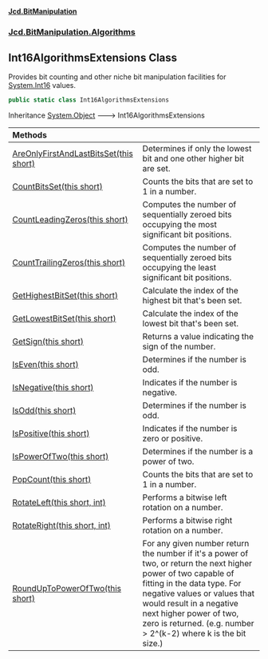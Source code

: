 #### [Jcd.BitManipulation](index 'index')

### [Jcd.BitManipulation.Algorithms](Jcd.BitManipulation.Algorithms 'Jcd.BitManipulation.Algorithms')

## Int16AlgorithmsExtensions Class

Provides bit counting and other niche bit manipulation facilities
for [System.Int16](https://docs.microsoft.com/en-us/dotnet/api/System.Int16 'System.Int16') values.

```csharp
public static class Int16AlgorithmsExtensions
```

Inheritance [System.Object](https://docs.microsoft.com/en-us/dotnet/api/System.Object 'System.Object') &#129106; Int16AlgorithmsExtensions

| Methods                                                                                                                                                                                                                                    |                                                                                                                                                                                                                                                                                                       |
|:-------------------------------------------------------------------------------------------------------------------------------------------------------------------------------------------------------------------------------------------|:------------------------------------------------------------------------------------------------------------------------------------------------------------------------------------------------------------------------------------------------------------------------------------------------------|
| [AreOnlyFirstAndLastBitsSet(this short)](Jcd.BitManipulation.Algorithms.Int16AlgorithmsExtensions.AreOnlyFirstAndLastBitsSet(thisshort) 'Jcd.BitManipulation.Algorithms.Int16AlgorithmsExtensions.AreOnlyFirstAndLastBitsSet(this short)') | Determines if only the lowest bit and one other higher bit are set.                                                                                                                                                                                                                                   |
| [CountBitsSet(this short)](Jcd.BitManipulation.Algorithms.Int16AlgorithmsExtensions.CountBitsSet(thisshort) 'Jcd.BitManipulation.Algorithms.Int16AlgorithmsExtensions.CountBitsSet(this short)')                                           | Counts the bits that are set to 1 in a number.                                                                                                                                                                                                                                                        |
| [CountLeadingZeros(this short)](Jcd.BitManipulation.Algorithms.Int16AlgorithmsExtensions.CountLeadingZeros(thisshort) 'Jcd.BitManipulation.Algorithms.Int16AlgorithmsExtensions.CountLeadingZeros(this short)')                            | Computes the number of sequentially zeroed bits occupying the most significant bit positions.                                                                                                                                                                                                         |
| [CountTrailingZeros(this short)](Jcd.BitManipulation.Algorithms.Int16AlgorithmsExtensions.CountTrailingZeros(thisshort) 'Jcd.BitManipulation.Algorithms.Int16AlgorithmsExtensions.CountTrailingZeros(this short)')                         | Computes the number of sequentially zeroed bits occupying the least significant bit positions.                                                                                                                                                                                                        |
| [GetHighestBitSet(this short)](Jcd.BitManipulation.Algorithms.Int16AlgorithmsExtensions.GetHighestBitSet(thisshort) 'Jcd.BitManipulation.Algorithms.Int16AlgorithmsExtensions.GetHighestBitSet(this short)')                               | Calculate the index of the highest bit that's been set.                                                                                                                                                                                                                                               |
| [GetLowestBitSet(this short)](Jcd.BitManipulation.Algorithms.Int16AlgorithmsExtensions.GetLowestBitSet(thisshort) 'Jcd.BitManipulation.Algorithms.Int16AlgorithmsExtensions.GetLowestBitSet(this short)')                                  | Calculate the index of the lowest bit that's been set.                                                                                                                                                                                                                                                |
| [GetSign(this short)](Jcd.BitManipulation.Algorithms.Int16AlgorithmsExtensions.GetSign(thisshort) 'Jcd.BitManipulation.Algorithms.Int16AlgorithmsExtensions.GetSign(this short)')                                                          | Returns a value indicating the sign of the number.                                                                                                                                                                                                                                                    |
| [IsEven(this short)](Jcd.BitManipulation.Algorithms.Int16AlgorithmsExtensions.IsEven(thisshort) 'Jcd.BitManipulation.Algorithms.Int16AlgorithmsExtensions.IsEven(this short)')                                                             | Determines if the number is odd.                                                                                                                                                                                                                                                                      |
| [IsNegative(this short)](Jcd.BitManipulation.Algorithms.Int16AlgorithmsExtensions.IsNegative(thisshort) 'Jcd.BitManipulation.Algorithms.Int16AlgorithmsExtensions.IsNegative(this short)')                                                 | Indicates if the number is negative.                                                                                                                                                                                                                                                                  |
| [IsOdd(this short)](Jcd.BitManipulation.Algorithms.Int16AlgorithmsExtensions.IsOdd(thisshort) 'Jcd.BitManipulation.Algorithms.Int16AlgorithmsExtensions.IsOdd(this short)')                                                                | Determines if the number is odd.                                                                                                                                                                                                                                                                      |
| [IsPositive(this short)](Jcd.BitManipulation.Algorithms.Int16AlgorithmsExtensions.IsPositive(thisshort) 'Jcd.BitManipulation.Algorithms.Int16AlgorithmsExtensions.IsPositive(this short)')                                                 | Indicates if the number is zero or positive.                                                                                                                                                                                                                                                          |
| [IsPowerOfTwo(this short)](Jcd.BitManipulation.Algorithms.Int16AlgorithmsExtensions.IsPowerOfTwo(thisshort) 'Jcd.BitManipulation.Algorithms.Int16AlgorithmsExtensions.IsPowerOfTwo(this short)')                                           | Determines if the number is a power of two.                                                                                                                                                                                                                                                           |
| [PopCount(this short)](Jcd.BitManipulation.Algorithms.Int16AlgorithmsExtensions.PopCount(thisshort) 'Jcd.BitManipulation.Algorithms.Int16AlgorithmsExtensions.PopCount(this short)')                                                       | Counts the bits that are set to 1 in a number.                                                                                                                                                                                                                                                        |
| [RotateLeft(this short, int)](Jcd.BitManipulation.Algorithms.Int16AlgorithmsExtensions.RotateLeft(thisshort,int) 'Jcd.BitManipulation.Algorithms.Int16AlgorithmsExtensions.RotateLeft(this short, int)')                                   | Performs a bitwise left rotation on a number.                                                                                                                                                                                                                                                         |
| [RotateRight(this short, int)](Jcd.BitManipulation.Algorithms.Int16AlgorithmsExtensions.RotateRight(thisshort,int) 'Jcd.BitManipulation.Algorithms.Int16AlgorithmsExtensions.RotateRight(this short, int)')                                | Performs a bitwise right rotation on a number.                                                                                                                                                                                                                                                        |
| [RoundUpToPowerOfTwo(this short)](Jcd.BitManipulation.Algorithms.Int16AlgorithmsExtensions.RoundUpToPowerOfTwo(thisshort) 'Jcd.BitManipulation.Algorithms.Int16AlgorithmsExtensions.RoundUpToPowerOfTwo(this short)')                      | For any given number return the number if it's a power of two, or return the next higher power of two capable of fitting in the data type. For negative values or values that would result in a negative next higher power of two, zero is returned. (e.g. number > 2^(k-2) where k is the bit size.) |
